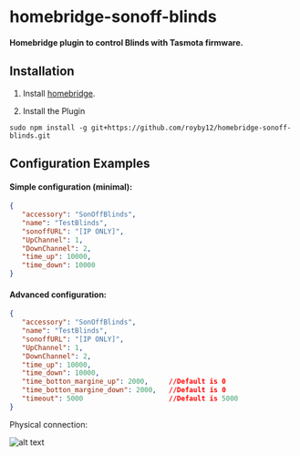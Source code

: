 # homebridge-sonoff-blinds

#### Homebridge plugin to control Blinds with Tasmota firmware.

## Installation

1. Install [homebridge](https://github.com/nfarina/homebridge#installation-details).

2. Install the Plugin
 ```
sudo npm install -g git+https://github.com/royby12/homebridge-sonoff-blinds.git
 ```

## Configuration Examples

#### Simple configuration (minimal):

 ```json 
{
    "accessory": "SonOffBlinds",
    "name": "TestBlinds",
    "sonoffURL": "[IP ONLY]",
    "UpChannel": 1,
    "DownChannel": 2,
    "time_up": 10000,
    "time_down": 10000
}
 ``` 
#### Advanced configuration:

 ```json 
{
    "accessory": "SonOffBlinds",
    "name": "TestBlinds",
    "sonoffURL": "[IP ONLY]",
    "UpChannel": 1,
    "DownChannel": 2,
    "time_up": 10000,
    "time_down": 10000,
    "time_botton_margine_up": 2000,     //Default is 0
    "time_botton_margine_down": 2000,   //Default is 0
    "timeout": 5000                     //Default is 5000
}
 ``` 

Physical connection:

![alt text](https://raw.githubusercontent.com/royby12/omebridge-sonoff-blinds/master/Dual.png)

